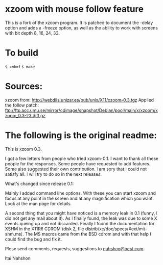 # xzoom with mouse follow feature
This is a fork of the xzoom program.
It is patched to document the -delay option and adds a
-freeze option, as well as the ability to work with
screens with bit depth 8, 16, 24, 32.

# To build

`$ xmkmf`
`$ make`

# Sources:
xzoom from: http://webdiis.unizar.es/pub/unix/X11/xzoom-0.3.tgz
Applied the follow patch: ftp://ftp.acc.umu.se/mirror/cdimage/snapshot/Debian/pool/main/x/xzoom/xzoom_0.3-23.diff.gz

# The following is the original readme:
This is xzoom 0.3.

I got a few letters from people who tried xzoom-0.1.
I want to thank all these people for the responses.
Some people have requested to add features. Some
also suggested their own contribution.
I am sory that I could not satisfy all. I will try
to do so in the next releases.

What's changed since release 0.1:

Mainly I added command line options. With these
you can start xzoom and focus at any point in the screen
and at any magnification which you want. Look at the
man page for details.

A second thing that you might have noticed is a memory
leak in 0.1 (funny, I did not get any mail about it).
As I finally found, the leak was due to some X events queing
up and not discarded. Finally I found the documentation
for XSHM in the X11R6 CDROM (disk 2, file
distrib/xc/doc/specs/Xext/mit-shm.ms). The MS macros
came from the BSD cdrom and with that help I could
find the bug and fix it.

Plese send comments, requests, suggestions to
nahshon@best.com.

Itai Nahshon
